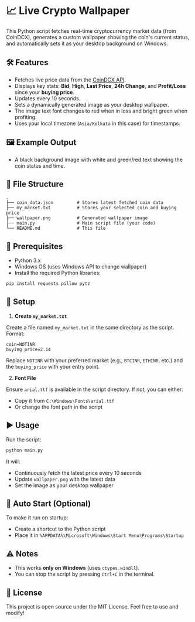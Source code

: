 # 📈 Live Crypto Wallpaper

This Python script fetches real-time cryptocurrency market data (from CoinDCX), generates a custom wallpaper showing the coin's current status, and automatically sets it as your desktop background on Windows.

## 🛠 Features

- Fetches live price data from the [CoinDCX API](https://api.coindcx.com/exchange/ticker).
- Displays key stats: **Bid**, **High**, **Last Price**, **24h Change**, and **Profit/Loss** since your **buying price**.
- Updates every 10 seconds.
- Sets a dynamically generated image as your desktop wallpaper.
- The image text font changes to red when in loss and bright green when profiting.
- Uses your local timezone (`Asia/Kolkata` in this case) for timestamps.

## 🖼 Example Output

- A black background image with white and green/red text showing the coin status and time.

## 📁 File Structure

```
.
├── coin_data.json         # Stores latest fetched coin data
├── my_market.txt          # Stores your selected coin and buying price
├── wallpaper.png          # Generated wallpaper image
├── main.py                # Main script file (your code)
└── README.md              # This file
```

## 📝 Prerequisites

- Python 3.x
- Windows OS (uses Windows API to change wallpaper)
- Install the required Python libraries:

```bash
pip install requests pillow pytz
```

## 🧾 Setup

1. **Create `my_market.txt`**

Create a file named `my_market.txt` in the same directory as the script. Format:

```
coin=NOTINR
buying_price=2.14
```

Replace `NOTINR` with your preferred market (e.g., `BTCINR`, `ETHINR`, etc.) and the `buying_price` with your entry point.

2. **Font File**

Ensure `arial.ttf` is available in the script directory. If not, you can either:
- Copy it from `C:\Windows\Fonts\arial.ttf`
- Or change the font path in the script

## ▶️ Usage

Run the script:

```bash
python main.py
```

It will:
- Continuously fetch the latest price every 10 seconds
- Update `wallpaper.png` with the latest data
- Set the image as your desktop wallpaper

## 🔁 Auto Start (Optional)

To make it run on startup:
- Create a shortcut to the Python script
- Place it in `%APPDATA%\Microsoft\Windows\Start Menu\Programs\Startup`

## ⚠️ Notes

- This works **only on Windows** (uses `ctypes.windll`).
- You can stop the script by pressing `Ctrl+C` in the terminal.

## 📃 License

This project is open source under the MIT License. Feel free to use and modify!